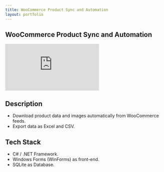 ```yaml
---
title: WooCommerce Product Sync and Automation
layout: portfolio
---
```


## WooCommerce Product Sync and Automation

<p>
  <iframe class="youtube-iframe" src="https://www.youtube.com/watch?v=03DY9IDyFY8" title="YouTube video player" frameborder="0" allow="accelerometer; autoplay; clipboard-write; encrypted-media; gyroscope; picture-in-picture; web-share" referrerpolicy="strict-origin-when-cross-origin" allowfullscreen></iframe>
</p>

## Description

- Download product data and images automatically from WooCommerce feeds.
- Export data as Excel and CSV.
  
## Tech Stack

- C# / .NET Framework.
- Windows Forms (WinForms) as front-end.
- SQLite as Database.
